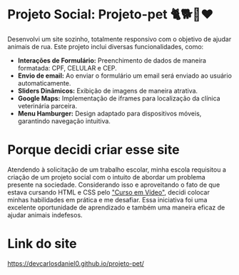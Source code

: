 # Projeto Social: Projeto-pet 🐈🐕🦴❤️

Desenvolvi um site sozinho, totalmente responsivo com o objetivo de ajudar animais de rua. Este projeto inclui diversas funcionalidades, como:

<ul>
  <li><strong>Interações de Formulário:</strong> Preenchimento de dados de maneira formatada: CPF, CELULAR e CEP.</li>
  <li><strong>Envio de email:</strong> Ao enviar o formulário um email será enviado ao usuário automaticamente.</li>
  <li><strong>Sliders Dinâmicos:</strong> Exibição de imagens de maneira atrativa.</li>
  <li><strong>Google Maps:</strong> Implementação de iframes para localização da clínica veterinária parceira.</li>
  <li><strong>Menu Hamburger:</strong> Design adaptado para dispositivos móveis, garantindo navegação intuitiva.</li>
</ul>

# Porque decidi criar esse site

Atendendo à solicitação de um trabalho escolar, minha escola requisitou a criação de um projeto social com o intuito de abordar um problema presente na sociedade. Considerando isso e aproveitando o fato de que estava cursando HTML e CSS pelo <a href="https://github.com/devcarlosdaniel0/html-css" target="_blank">"Curso em Vídeo"</a>, decidi colocar minhas habilidades em prática e me desafiar. Essa iniciativa foi uma excelente oportunidade de aprendizado e também uma maneira eficaz de ajudar animais indefesos.

# Link do site

https://devcarlosdaniel0.github.io/projeto-pet/
